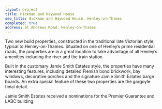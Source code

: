 ```yaml
---
layout: project
title: Hickman and Haywood House
seo_title: Hickman and Haywood House, Henley-on-Thames
completed: true
address: St Andrews Road, Henley-on-Thames.
---
```


<p>Two new build properties, constructed in the traditional late Victorian style, typical to Henley-on-Thames. Situated on one of Henley’s prime residential roads, the properties are in a great location to take advantage of all Henley’s amenities including the river and the train station.</p>
<p>Built in the customary Jamie Smith Estates style, the properties have many interesting features, including detailed Flemish bond brickwork, bay windows, decorative porches and the signature Jamie Smith Estates barge boards. An extra special feature of these two properties are the gargoyle finial detail.</p>
<p>Jamie Smith Estates received a nominations for the Premier Guarantee and LABC building</p>
